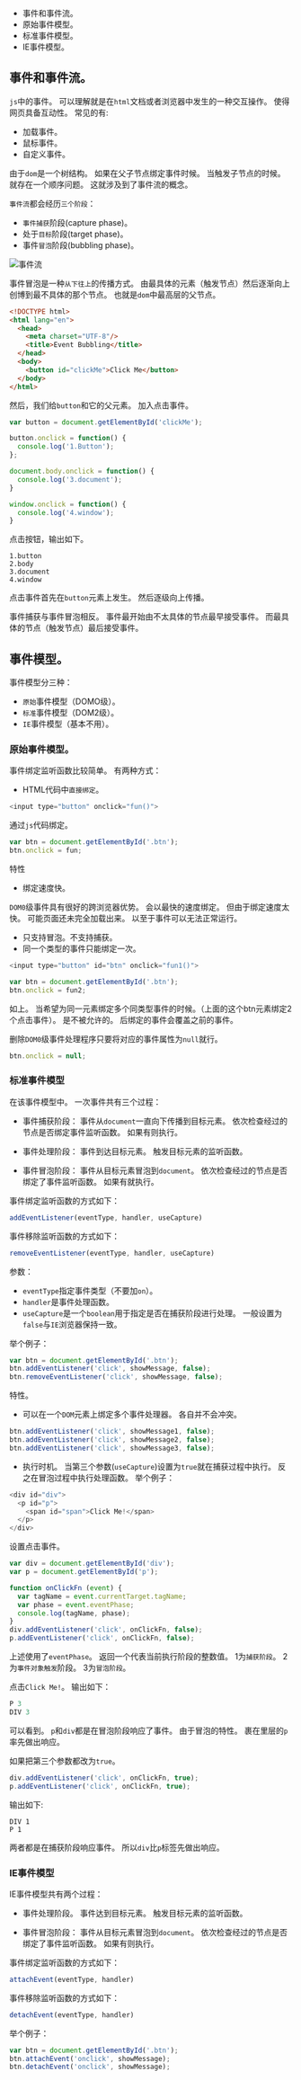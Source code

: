 - 事件和事件流。
- 原始事件模型。
- 标准事件模型。
- IE事件模型。

## 事件和事件流。

`js`中的事件。
可以理解就是在`html`文档或者浏览器中发生的一种交互操作。
使得网页具备互动性。
常见的有:
- 加载事件。
- 鼠标事件。
- 自定义事件。

由于`dom`是一个树结构。
如果在父子节点绑定事件时候。
当触发子节点的时候。
就存在一个顺序问题。
这就涉及到了事件流的概念。

`事件流`都会经历`三个阶段`：
- `事件捕获`阶段(capture phase)。
- 处于`目标`阶段(target phase)。
- 事件`冒泡`阶段(bubbling phase)。

![事件流](../images/js/事件模型/1.png)

事件冒泡是一种`从下往上`的传播方式。
由最具体的元素（触发节点）然后逐渐向上创博到最不具体的那个节点。
也就是`dom`中最高层的父节点。
```html
<!DOCTYPE html>
<html lang="en">
  <head>
    <meta charset="UTF-8"/>
    <title>Event Bubbling</title>
  </head>
  <body>
    <button id="clickMe">Click Me</button>
  </body>
</html>
```
然后，我们给`button`和它的父元素。
加入点击事件。
```js
var button = document.getElementById('clickMe');

button.onclick = function() {
  console.log('1.Button');
};

document.body.onclick = function() {
  console.log('3.document');
}

window.onclick = function() {
  console.log('4.window');
}
```
点击按钮，输出如下。
```
1.button
2.body
3.document
4.window
```
点击事件首先在`button`元素上发生。
然后逐级向上传播。

事件捕获与事件冒泡相反。
事件最开始由不太具体的节点最早接受事件。
而最具体的节点（触发节点）最后接受事件。

## 事件模型。

事件模型分三种：
- `原始`事件模型（DOMO级）。
- `标准`事件模型（DOM2级）。
- `IE`事件模型（基本不用）。

### 原始事件模型。

事件绑定监听函数比较简单。
有两种方式：
- HTML代码中`直接绑定`。
```js
<input type="button" onclick="fun()">
```
通过`js`代码绑定。
```js
var btn = document.getElementById('.btn');
btn.onclick = fun;
```

特性
- 绑定速度快。

`DOM0`级事件具有很好的跨浏览器优势。
会以最快的速度绑定。
但由于绑定速度太快。
可能页面还未完全加载出来。
以至于事件可以无法正常运行。

- 只支持冒泡。不支持捕获。
- 同一个类型的事件只能绑定一次。

```js
<input type="button" id="btn" onclick="fun1()">

var btn = document.getElementById('.btn');
btn.onclick = fun2;
```
如上。
当希望为同一元素绑定多个同类型事件的时候。（上面的这个btn元素绑定2个点击事件）。
是不被允许的。
后绑定的事件会覆盖之前的事件。

删除`DOM0`级事件处理程序只要将对应的事件属性为`null`就行。
```js
btn.onclick = null;
```

### 标准事件模型

在该事件模型中。
一次事件共有三个过程：
- 事件捕获阶段：
事件从`document`一直向下传播到目标元素。
依次检查经过的节点是否绑定事件监听函数。
如果有则执行。

- 事件处理阶段：
事件到达目标元素。
触发目标元素的监听函数。

- 事件冒泡阶段：
事件从目标元素冒泡到`document`。
依次检查经过的节点是否绑定了事件监听函数。
如果有就执行。

事件绑定监听函数的方式如下：
```js
addEventListener(eventType, handler, useCapture)
```
事件移除监听函数的方式如下：
```js
removeEventListener(eventType, handler, useCapture)
```
参数：
- `eventType`指定事件类型（不要加`on`）。
- `handler`是事件处理函数。
- `useCapture`是一个`boolean`用于指定是否在捕获阶段进行处理。
一般设置为`false`与`IE`浏览器保持一致。

举个例子：
```js
var btn = document.getElementById('.btn');
btn.addEventListener('click', showMessage, false);
btn.removeEventListener('click', showMessage, false);
```

特性。
- 可以在一个`DOM`元素上绑定多个事件处理器。
各自并不会冲突。
```js
btn.addEventListener('click', showMessage1, false);
btn.addEventListener('click', showMessage2, false);
btn.addEventListener('click', showMessage3, false);
```
- 执行时机。
当第三个参数(`useCapture`)设置为`true`就在捕获过程中执行。
反之在冒泡过程中执行处理函数。
举个例子：
```js
<div id="div">
  <p id="p">
    <span id="span">Click Me!</span>
  </p>
</div>
```
设置点击事件。
```js
var div = document.getElementById('div');
var p = document.getElementById('p');

function onClickFn (event) {
  var tagName = event.currentTarget.tagName;
  var phase = event.eventPhase;
  console.log(tagName, phase);
}
div.addEventListener('click', onClickFn, false);
p.addEventListener('click', onClickFn, false);
```
上述使用了`eventPhase`。
返回一个代表当前执行阶段的整数值。
1为`捕获阶段`。
2为`事件对象触发`阶段。
3为`冒泡阶段`。

点击`Click Me!`。
输出如下：
```js
P 3
DIV 3
```
可以看到。
`p`和`div`都是在冒泡阶段响应了事件。
由于冒泡的特性。
裹在里层的`p`率先做出响应。

如果把第三个参数都改为`true`。
```js
div.addEventListener('click', onClickFn, true);
p.addEventListener('click', onClickFn, true);
```
输出如下:
```
DIV 1
P 1
```
两者都是在捕获阶段响应事件。
所以`div`比`p`标签先做出响应。

### IE事件模型

IE事件模型共有两个过程：

- 事件处理阶段。
事件达到目标元素。
触发目标元素的监听函数。

- 事件冒泡阶段：
事件从目标元素冒泡到`document`。
依次检查经过的节点是否绑定了事件监听函数。
如果有则执行。

事件绑定监听函数的方式如下：
```js
attachEvent(eventType, handler)
```

事件移除监听函数的方式如下：
```js
detachEvent(eventType, handler)
```

举个例子：
```js
var btn = document.getElementById('.btn');
btn.attachEvent('onclick', showMessage);
btn.detachEvent('onclick', showMessage);
```


